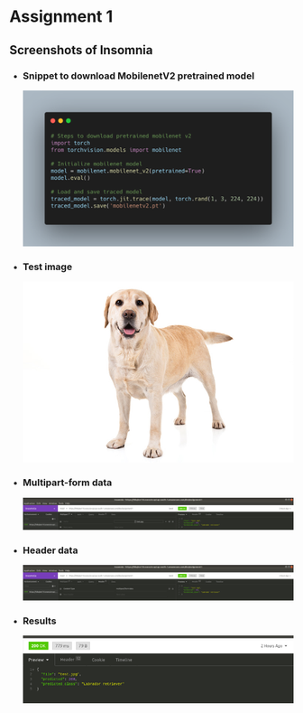 # Assignment 1

## Screenshots of Insomnia

- ### Snippet to download **MobilenetV2** pretrained model
    ![](img/a1-4.png)

- ### Test image
    ![](img/test.jpg)

 - ### Multipart-form data
    ![](img/a1-1.png)

- ### Header data
    ![](img/a1-2.png)

- ### Results
    ![](img/a1-3.png)